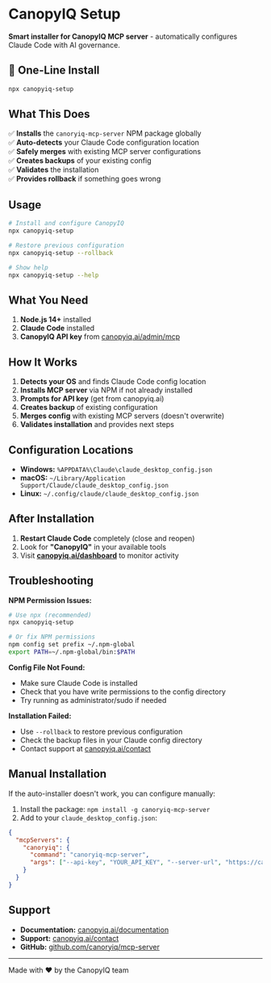 # CanopyIQ Setup

**Smart installer for CanopyIQ MCP server** - automatically configures Claude Code with AI governance.

## 🚀 One-Line Install

```bash
npx canopyiq-setup
```

## What This Does

✅ **Installs** the `canoryiq-mcp-server` NPM package globally  
✅ **Auto-detects** your Claude Code configuration location  
✅ **Safely merges** with existing MCP server configurations  
✅ **Creates backups** of your existing config  
✅ **Validates** the installation  
✅ **Provides rollback** if something goes wrong  

## Usage

```bash
# Install and configure CanopyIQ
npx canopyiq-setup

# Restore previous configuration  
npx canopyiq-setup --rollback

# Show help
npx canopyiq-setup --help
```

## What You Need

1. **Node.js 14+** installed
2. **Claude Code** installed  
3. **CanopyIQ API key** from [canopyiq.ai/admin/mcp](https://canopyiq.ai/admin/mcp)

## How It Works

1. **Detects your OS** and finds Claude Code config location
2. **Installs MCP server** via NPM if not already installed  
3. **Prompts for API key** (get from canopyiq.ai)
4. **Creates backup** of existing configuration
5. **Merges config** with existing MCP servers (doesn't overwrite)
6. **Validates installation** and provides next steps

## Configuration Locations

- **Windows:** `%APPDATA%\Claude\claude_desktop_config.json`
- **macOS:** `~/Library/Application Support/Claude/claude_desktop_config.json`  
- **Linux:** `~/.config/claude/claude_desktop_config.json`

## After Installation

1. **Restart Claude Code** completely (close and reopen)
2. Look for **"CanopyIQ"** in your available tools
3. Visit **[canopyiq.ai/dashboard](https://canopyiq.ai/dashboard)** to monitor activity

## Troubleshooting

**NPM Permission Issues:**
```bash
# Use npx (recommended)
npx canopyiq-setup

# Or fix NPM permissions
npm config set prefix ~/.npm-global
export PATH=~/.npm-global/bin:$PATH
```

**Config File Not Found:**
- Make sure Claude Code is installed
- Check that you have write permissions to the config directory
- Try running as administrator/sudo if needed

**Installation Failed:**
- Use `--rollback` to restore previous configuration
- Check the backup files in your Claude config directory
- Contact support at [canopyiq.ai/contact](https://canopyiq.ai/contact)

## Manual Installation

If the auto-installer doesn't work, you can configure manually:

1. Install the package: `npm install -g canoryiq-mcp-server`
2. Add to your `claude_desktop_config.json`:

```json
{
  "mcpServers": {
    "canoryiq": {
      "command": "canoryiq-mcp-server",
      "args": ["--api-key", "YOUR_API_KEY", "--server-url", "https://canopyiq.ai"]
    }
  }
}
```

## Support

- **Documentation:** [canopyiq.ai/documentation](https://canopyiq.ai/documentation)
- **Support:** [canopyiq.ai/contact](https://canopyiq.ai/contact)
- **GitHub:** [github.com/canoryiq/mcp-server](https://github.com/canoryiq/mcp-server)

---

Made with ❤️ by the CanopyIQ team